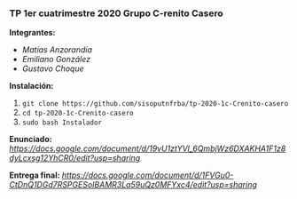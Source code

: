 ### TP 1er cuatrimestre 2020 Grupo C-renito Casero

**Integrantes:**
 - _Matías Anzorandía_
 - _Emiliano González_
 - _Gustavo Choque_

**Instalación:**
1. `git clone https://github.com/sisoputnfrba/tp-2020-1c-Crenito-casero`
1. `cd tp-2020-1c-Crenito-casero`
1. `sudo bash Instalador`

**Enunciado:** *https://docs.google.com/document/d/19vU1ztYVl_6QmbjWz6DXAKHA1F1z8dyLcxsg12YhCR0/edit?usp=sharing*

**Entrega final:**
*https://docs.google.com/document/d/1FVGu0-CtDnQ1DGd7RSPGESoIBAMR3La59uQz0MFYxc4/edit?usp=sharing*
